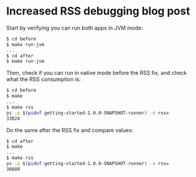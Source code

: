 # Increased RSS debugging blog post

Start by verifying you can run both apps in JVM mode:

```bash
$ cd before
$ make run-jvm
...
$ cd after
$ make run-jvm
```

Then, check if you can run in native mode before the RSS fix,
and check what the RSS consumption is:

```bash
$ cd before
$ make
...
$ make rss
ps -p $(pidof getting-started-1.0.0-SNAPSHOT-runner) -o rss=
33024
```

Do the same after the RSS fix and compare values:

```bash
$ cd after
$ make
...
$ make rss
ps -p $(pidof getting-started-1.0.0-SNAPSHOT-runner) -o rss=
36608
```
